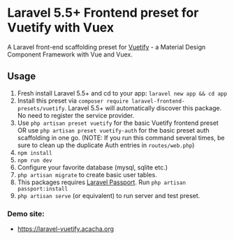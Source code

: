 # Laravel 5.5+ Frontend preset for Vuetify with Vuex

A Laravel front-end scaffolding preset for [Vuetify](https://vuetifyjs.com/en/) - a Material Design Component Framework with Vue and Vuex.

## Usage

1. Fresh install Laravel 5.5+ and cd to your app: `laravel new app && cd app` 
2. Install this preset via `composer require laravel-frontend-presets/vuetify`. Laravel 5.5+ will automatically discover this package. No need to register the service provider.
3. Use `php artisan preset vuetify` for the basic Vuetify frontend preset OR use `php artisan preset vuetify-auth` for the basic preset auth scaffolding in one go. (NOTE: If you run this command several times, be sure to clean up the duplicate Auth entries in `routes/web.php`)
4. `npm install`
5. `npm run dev`
6. Configure your favorite database (mysql, sqlite etc.)
7. `php artisan migrate` to create basic user tables.
9. This packages requires [Laravel Passport](https://laravel.com/docs/passport). Run `php artisan passport:install`
8. `php artisan serve` (or equivalent) to run server and test preset.

### Demo site:

- https://laravel-vuetify.acacha.org